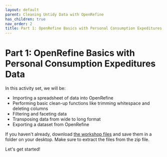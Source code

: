 ```yaml
---
layout: default
parent: Cleaning Untidy Data with OpenRefine
has_children: true
nav_order: 2
title: Part 1: OpenRefine Basics with Personal Consumption Expeditures Data
---
```


# Part 1: OpenRefine Basics with Personal Consumption Expeditures Data In this activity set, we will be:

* Importing a spreadsheet of data into OpenRefine 
* Performing basic clean-up functions like trimming whitespace and deleting columns
* Filtering and faceting data
* Transposing data from wide to long format
* Exporting a dataset from OpenRefine
If you haven't already, download [the workshop files](https://github.com/rootsandberries/CMU_Workshops/blob/gh-pages/openrefine/20201001_OpenRefine_Workshop_files.zip?raw=true) and save them in a folder on your desktop. Make sure to extract the files from the zip file.  

Let's get started! 